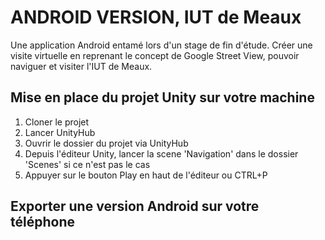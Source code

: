 # ANDROID VERSION, IUT de Meaux
Une application Android entamé lors d'un stage de fin d'étude. Créer une visite virtuelle en reprenant le concept de Google Street View, pouvoir naviguer et visiter l'IUT de Meaux.

## Mise en place du projet Unity sur votre machine
1. Cloner le projet 
2. Lancer UnityHub
3. Ouvrir le dossier du projet via UnityHub 
4. Depuis l'éditeur Unity, lancer la scene 'Navigation' dans le dossier 'Scenes' si ce n'est pas le cas
5. Appuyer sur le bouton Play en haut de l'éditeur ou CTRL+P

## Exporter une version Android sur votre téléphone

